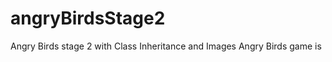 # angryBirdsStage2
Angry Birds stage 2 with Class Inheritance and Images
Angry Birds game is             
